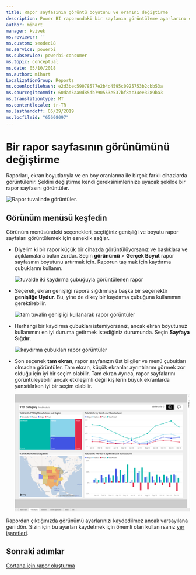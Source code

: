 ```yaml
---
title: Rapor sayfasının görüntü boyutunu ve oranını değiştirme
description: Power BI raporundaki bir sayfanın görüntüleme ayarlarını değiştirme
author: mihart
manager: kvivek
ms.reviewer: ''
ms.custom: seodec18
ms.service: powerbi
ms.subservice: powerbi-consumer
ms.topic: conceptual
ms.date: 05/10/2018
ms.author: mihart
LocalizationGroup: Reports
ms.openlocfilehash: e2d3bec59078577e2b4d4595c0925753b2cbb53a
ms.sourcegitcommit: 60dad5aa0d85db790553e537bf8ac34ee3289ba3
ms.translationtype: MT
ms.contentlocale: tr-TR
ms.lasthandoff: 05/29/2019
ms.locfileid: "65608097"
---
```

# <a name="change-the-display-of-a-report-page"></a>Bir rapor sayfasının görünümünü değiştirme
Raporları, ekran boyutlarıyla ve en boy oranlarına ile birçok farklı cihazlarda görüntülenir.  Şeklini değiştirme kendi gereksinimlerinize uyacak şekilde bir rapor sayfasını görüntüler.    

![Rapor tuvalinde görüntüler.](media/end-user-report-view/power-bi-report.png)

## <a name="explore-the-view-menu"></a>Görünüm menüsü keşfedin
Görünüm menüsündeki seçenekleri, seçtiğiniz genişliği ve boyutu rapor sayfaları görüntülemek için esneklik sağlar.

- Diyelim ki bir rapor küçük bir cihazda görüntülüyorsanız ve başlıklara ve açıklamalara bakın zordur.  Seçin **görünümü** > **Gerçek Boyut** rapor sayfasının boyutunu artırmak için. Raporun taşımak için kaydırma çubuklarını kullanın. 

    ![tuvalde iki kaydırma çubuğuyla görüntülenen rapor](media/end-user-report-view/power-bi-actual-size-new.png)


- Seçerek, ekran genişliği rapora sığdırmaya başka bir seçenektir **genişliğe Uydur**. Bu, yine de dikey bir kaydırma çubuğuna kullanımını gerektirebilir.

  ![tam tuvalin genişliği kullanarak rapor görüntüler](media/end-user-report-view/power-bi-fit-to-width-new.png)

- Herhangi bir kaydırma çubukları istemiyorsanız, ancak ekran boyutunuz kullanımını en iyi duruma getirmek istediğiniz durumunda.  Seçin **Sayfaya Sığdır**.

   ![kaydırma çubukları rapor görüntüler](media/end-user-report-view/power-bi-fit-to-width.png)

   
- Son seçenek **tam ekran**, rapor sayfanızın üst bilgiler ve menü çubukları olmadan görüntüler. Tam ekran, küçük ekranlar ayrıntılarını görmek zor olduğu için iyi bir seçim olabilir.  Tam ekran Ayrıca, rapor sayfalarını görüntüleyebilir ancak etkileşimli değil kişilerin büyük ekranlarda yansıtılırken iyi bir seçim olabilir.  

    ![tam ekran rapor görüntüler](media/end-user-report-view/power-bi-full-screen.png)

Rapordan çıktığınızda görünümü ayarlarınızı kaydedilmez ancak varsayılana geri dön. Sizin için bu ayarları kaydetmek için önemli olan kullanırsanız [yer işaretleri](end-user-bookmarks.md). 

## <a name="next-steps"></a>Sonraki adımlar
[Cortana için rapor oluşturma](../service-cortana-answer-cards.md)
